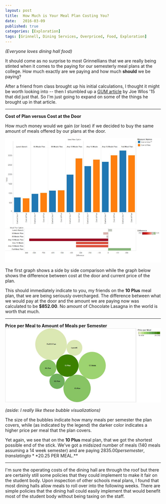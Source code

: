 ```yaml
---
layout: post
title:  How Much is Your Meal Plan Costing You?
date:   2016-03-09
published: true
categories: [Exploration]
tags: [Grinnell, Dining Services, Overpriced, Food, Exploration]
---
```

<i>(Everyone loves dining hall food)</i>

It should come as no surprise to most Grinnellians that we are really being
stinted when it comes to the paying for our semesterly meal plans at the college.
How much exactly are we paying and how much **should** we be paying?

After a friend from class brought up his initial calculations, I thought it
might be worth looking into -- then I stumbled up a [GUM article](http://gumag.net/dont-choose-your-dining-plan-yet/) by
Joe Wlos '15 that did just that. So I'm just going to expand on some of the
things he brought up in that article.
****
**Cost of Plan versus Cost at the Door**

How much money would we gain (or lose) if we decided to buy the same amount of
meals offered by our plans at the door.

![](/assets/dininghallcostvvalue.jpg)

The first graph shows a side by side comparison while the graph below shows the difference between cost at the door and current price of the plan.

This should immediately indicate to you, my friends on the **10 Plus** meal plan, that we are being seriously overcharged. The difference between what we would pay at the door and the amount we are paying now was calculated to be **$852.00**. No amount of Chocolate Lasagna in the world is worth that much.
****

**Price per Meal to Amount of Meals per Semester**
![](/assets/dhallmealvprice.jpg)

*(aside: I really like these bubble visualizations)*

The size of the bubbles indicate how many meals per semester the plan covers,
while (as indicated by the legend) the darker color indicates a higher price per
meal that the plan covers.

Yet again, we see that on the  **10 Plus** meal plan,
that we got the shortest possible end of the stick. We've got a midsized number
of meals (140 meals assuming a 14 week semester) and are paying $2835.00 per semester, translating to **$20.25 PER MEAL.**

****


I'm sure the operating costs of the dining hall are through the roof but there
are certainly still some policies that they could implement to make it fair on
the student body. Upon inspection of other schools meal plans, I found that
most dining halls allow meals to roll over into the following weeks.
There are simple policies that the dining hall could easily implement that
would benefit most of the student body without being taxing on the staff.
